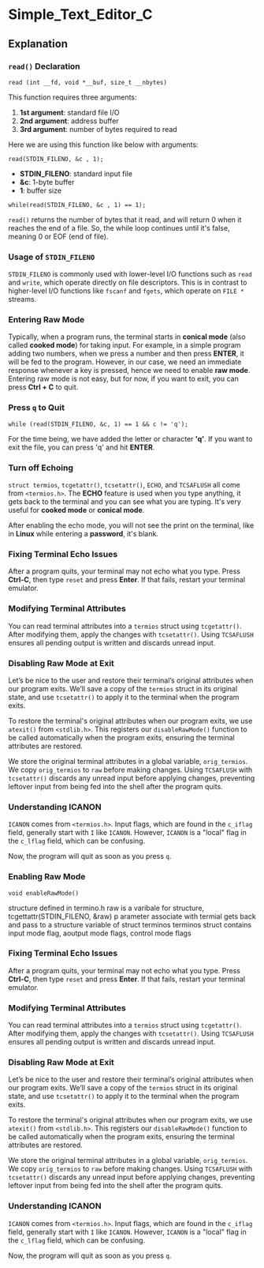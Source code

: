 # Simple_Text_Editor_C

## Explanation

### `read()` Declaration 

`read (int __fd, void *__buf, size_t __nbytes)`

This function requires three arguments:
1. **1st argument**: standard file I/O
2. **2nd argument**: address buffer
3. **3rd argument**: number of bytes required to read

Here we are using this function like below with arguments:

`read(STDIN_FILENO, &c , 1);`

- **STDIN_FILENO**: standard input file
- **&c**: 1-byte buffer 
- **1**: buffer size

`while(read(STDIN_FILENO, &c , 1) == 1);`

`read()` returns the number of bytes that it read, and will return 0 when it reaches the end of a file. So, the while loop continues until it's false, meaning 0 or EOF (end of file).

### Usage of `STDIN_FILENO`

`STDIN_FILENO` is commonly used with lower-level I/O functions such as `read` and `write`, which operate directly on file descriptors. This is in contrast to higher-level I/O functions like `fscanf` and `fgets`, which operate on `FILE *` streams.

### Entering Raw Mode

Typically, when a program runs, the terminal starts in **conical mode** (also called **cooked mode**) for taking input. For example, in a simple program adding two numbers, when we press a number and then press **ENTER**, it will be fed to the program. However, in our case, we need an immediate response whenever a key is pressed, hence we need to enable **raw mode**. Entering raw mode is not easy, but for now, if you want to exit, you can press **Ctrl + C** to quit.

### Press `q` to Quit

`while (read(STDIN_FILENO, &c, 1) == 1 && c != 'q');`

For the time being, we have added the letter or character **'q'**. If you want to exit the file, you can press 'q' and hit **ENTER**.

### Turn off Echoing

`struct termios`, `tcgetattr()`, `tcsetattr()`, `ECHO`, and `TCSAFLUSH` all come from `<termios.h>`. The **ECHO** feature is used when you type anything, it gets back to the terminal and you can see what you are typing. It's very useful for **cooked mode** or **conical mode**.

After enabling the echo mode, you will not see the print on the terminal, like in **Linux** while entering a **password**, it's blank.

### Fixing Terminal Echo Issues

After a program quits, your terminal may not echo what you type. Press **Ctrl-C**, then type `reset` and press **Enter**. If that fails, restart your terminal emulator.

### Modifying Terminal Attributes

You can read terminal attributes into a `termios` struct using `tcgetattr()`. After modifying them, apply the changes with `tcsetattr()`. Using `TCSAFLUSH` ensures all pending output is written and discards unread input.

### Disabling Raw Mode at Exit

Let’s be nice to the user and restore their terminal’s original attributes when our program exits. We’ll save a copy of the `termios` struct in its original state, and use `tcsetattr()` to apply it to the terminal when the program exits.

To restore the terminal's original attributes when our program exits, we use `atexit()` from `<stdlib.h>`. This registers our `disableRawMode()` function to be called automatically when the program exits, ensuring the terminal attributes are restored.

We store the original terminal attributes in a global variable, `orig_termios`. We copy `orig_termios` to `raw` before making changes. Using `TCSAFLUSH` with `tcsetattr()` discards any unread input before applying changes, preventing leftover input from being fed into the shell after the program quits.

### Understanding ICANON

`ICANON` comes from `<termios.h>`. Input flags, which are found in the `c_iflag` field, generally start with `I` like `ICANON`. However, `ICANON` is a "local" flag in the `c_lflag` field, which can be confusing.

Now, the program will quit as soon as you press `q`.

### Enabling Raw Mode

`void enableRawMode()` 

structure defined in termino.h raw is a varibale for structure, tcgettattr(STDIN_FILENO, &raw) p
arameter associate with termial gets back and pass to a structure variable of struct terminos
terminos struct contains input mode flag, aoutput mode flags, control mode flags 

### Fixing Terminal Echo Issues

After a program quits, your terminal may not echo what you type. Press **Ctrl-C**, then type `reset` and press **Enter**. If that fails, restart your terminal emulator.

### Modifying Terminal Attributes

You can read terminal attributes into a `termios` struct using `tcgetattr()`. After modifying them, apply the changes with `tcsetattr()`. Using `TCSAFLUSH` ensures all pending output is written and discards unread input.

### Disabling Raw Mode at Exit

Let’s be nice to the user and restore their terminal’s original attributes when our program exits. We’ll save a copy of the `termios` struct in its original state, and use `tcsetattr()` to apply it to the terminal when the program exits.

To restore the terminal's original attributes when our program exits, we use `atexit()` from `<stdlib.h>`. This registers our `disableRawMode()` function to be called automatically when the program exits, ensuring the terminal attributes are restored.

We store the original terminal attributes in a global variable, `orig_termios`. We copy `orig_termios` to `raw` before making changes. Using `TCSAFLUSH` with `tcsetattr()` discards any unread input before applying changes, preventing leftover input from being fed into the shell after the program quits.

### Understanding ICANON

`ICANON` comes from `<termios.h>`. Input flags, which are found in the `c_iflag` field, generally start with `I` like `ICANON`. However, `ICANON` is a "local" flag in the `c_lflag` field, which can be confusing.

Now, the program will quit as soon as you press `q`.






